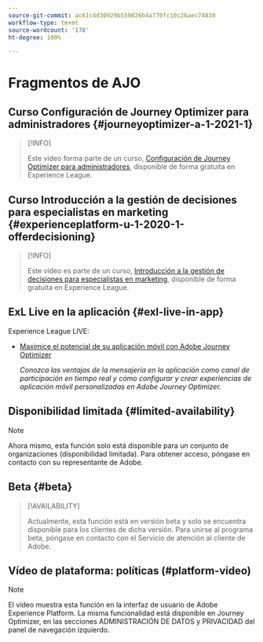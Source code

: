 ```yaml
---
source-git-commit: ac61c4d30929b559826b4a770fc10c26aec74830
workflow-type: tm+mt
source-wordcount: '178'
ht-degree: 100%

---
```

# Fragmentos de AJO

## Curso Configuración de Journey Optimizer para administradores {#journeyoptimizer-a-1-2021-1}

>[!INFO]
>
> Este vídeo forma parte de un curso, [Configuración de Journey Optimizer para administradores](https://experienceleague.adobe.com/docs/courses/using/journeyoptimizer-a-1-2021-1.html?lang=es), disponible de forma gratuita en Experience League.

## Curso Introducción a la gestión de decisiones para especialistas en marketing {#experienceplatform-u-1-2020-1-offerdecisioning}

>[!INFO]
>
> Este vídeo es parte de un curso, [Introducción a la gestión de decisiones para especialistas en marketing](https://experienceleague.adobe.com/docs/courses/using/experienceplatform-u-1-2020-1-offerdecisioning.html?lang=es), disponible de forma gratuita en Experience League.

## ExL Live en la aplicación {#exl-live-in-app}

Experience League LIVE:

* [Maximice el potencial de su aplicación móvil con Adobe Journey Optimizer](https://experienceleague.adobe.com/docs/events/experience-league-live-recordings/episodes/exl-live-episode-5-24-23.html?lang=es)

  *Conozca las ventajas de la mensajería en la aplicación como canal de participación en tiempo real y cómo configurar y crear experiencias de aplicación móvil personalizadas en Adobe Journey Optimizer.*

## Disponibilidad limitada {#limited-availability}

>[!NOTE]
>
>Ahora mismo, esta función solo está disponible para un conjunto de organizaciones (disponibilidad limitada). Para obtener acceso, póngase en contacto con su representante de Adobe.

## Beta {#beta}

>[!AVAILABILITY]
>
>Actualmente, esta función está en versión beta y solo se encuentra disponible para los clientes de dicha versión. Para unirse al programa beta, póngase en contacto con el Servicio de atención al cliente de Adobe.

## Vídeo de plataforma: políticas (#platform-video)

>[!NOTE]
>
>El vídeo muestra esta función en la interfaz de usuario de Adobe Experience Platform. La misma funcionalidad está disponible en Journey Optimizer, en las secciones ADMINISTRACIÓN DE DATOS y PRIVACIDAD del panel de navegación izquierdo.
